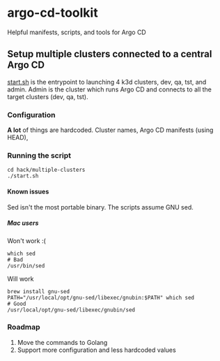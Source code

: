 # argo-cd-toolkit
Helpful manifests, scripts, and tools for Argo CD

## Setup multiple clusters connected to a central Argo CD
[start.sh](hack/multiple-clusters/start.sh) is the entrypoint to launching 4 k3d clusters, dev, qa, tst, and admin. 
Admin is the cluster which runs Argo CD and connects to all the target clusters (dev, qa, tst). 

### Configuration
**A lot** of things are hardcoded. Cluster names, Argo CD manifests (using HEAD), 


### Running the script
```shell
cd hack/multiple-clusters
./start.sh
```

#### Known issues
Sed isn't the most portable binary. The scripts assume GNU sed.
##### Mac users
Won't work :(
```shell
which sed       
# Bad
/usr/bin/sed
```
Will work
```shell
brew install gnu-sed
PATH="/usr/local/opt/gnu-sed/libexec/gnubin:$PATH" which sed
# Good
/usr/local/opt/gnu-sed/libexec/gnubin/sed
```

### Roadmap
1. Move the commands to Golang
2. Support more configuration and less hardcoded values